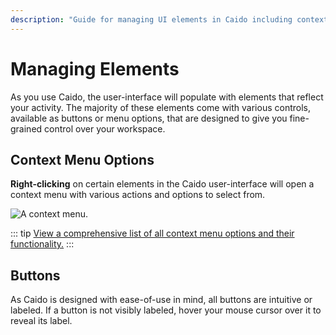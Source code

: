 ```yaml
---
description: "Guide for managing UI elements in Caido including context menu options, buttons, and interface controls for workspace management."
---
```


# Managing Elements

As you use Caido, the user-interface will populate with elements that reflect your activity. The majority of these elements come with various controls, available as buttons or menu options, that are designed to give you fine-grained control over your workspace.

## Context Menu Options

**Right-clicking** on certain elements in the Caido user-interface will open a context menu with various actions and options to select from.

<img alt="A context menu." src="/_images/context_menu.png" center/>

::: tip
[View a comprehensive list of all context menu options and their functionality.](/reference/context_menu.md)
:::

## Buttons

As Caido is designed with ease-of-use in mind, all buttons are intuitive or labeled. If a button is not visibly labeled, hover your mouse cursor over it to reveal its label.

